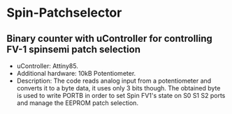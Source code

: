 # Spin-Patchselector
## Binary counter with uController for controlling FV-1 spinsemi patch selection
- uController: Attiny85.
- Additional hardware: 10kB Potentiometer.
- Description: The code reads analog input from a potentiometer and converts it to a byte data, it uses only 3 bits though.
			The obtained byte is used to write PORTB in order to set Spin FV1's state on 
			S0 S1 S2 ports and manage the EEPROM patch selection.
